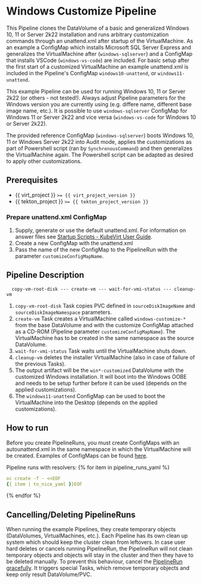 # Windows Customize Pipeline

This Pipeline clones the DataVolume of a basic and generalized Windows 10, 11 or Server 2k22 installation and runs arbitrary customization commands through an unattend.xml after startup of the VirtualMachine. As an example a ConfigMap which installs Microsoft SQL Server Express and generalizes the VirtualMachine after (`windows-sqlserver`) and a ConfigMap that installs VSCode (`windows-vs-code`) are included.
For basic setup after the first start of a customized VirtualMachine an example unattend.xml is included in the Pipeline's ConfigMap `windows10-unattend`, or `windows11-unattend`.

This example Pipeline can be used for running Windows 10, 11 or Server 2k22 (or others - not tested!). Always adjust Pipeline parameters for the Windows version you are currently using (e.g. differe name, different base image name, etc.). It is possible to use `windows-sqlserver` ConfigMap for Windows 11 or Server 2k22 and vice versa (`windows-vs-code` for Windows 10 or Server 2k22).

The provided reference ConfigMap (`windows-sqlserver`) boots Windows 10, 11 or Windows Server 2k22 into Audit mode, applies the customizations as part of Powershell script (ran by `SynchronousCommand`) and then generalizes the VirtualMachine again. The Powershell script can be adapted as desired to apply other customizations.

## Prerequisites

- {{ virt_project }} `>= {{ virt_project_version }}`
- {{ tekton_project }} `>= {{ tekton_project_version }}`

### Prepare unattend.xml ConfigMap

1. Supply, generate or use the default unattend.xml. For information on answer files see [Startup Scripts - KubeVirt User Guide](https://kubevirt.io/user-guide/virtual_machines/startup_scripts/#sysprep).
2. Create a new ConfigMap with the unattend.xml
3. Pass the name of the new ConfigMap to the PipelineRun with the parameter `customizeConfigMapName`.

## Pipeline Description

```
  copy-vm-root-disk --- create-vm --- wait-for-vmi-status --- cleanup-vm
```

1. `copy-vm-root-disk` Task copies PVC defined in `sourceDiskImageName` and `sourceDiskImageNamespace` parameters.
2. `create-vm` Task creates a VirtualMachine called `windows-customize-*` from the base DataVolume and with the customize ConfigMap attached as a CD-ROM (Pipeline parameter `customizeConfigMapName`). The VirtualMachine has to be created in the same namespace as the source DataVolume.
3. `wait-for-vmi-status` Task waits until the VirtualMachine shuts down.
4. `cleanup-vm` deletes the installer VirtualMachine (also in case of failure of the previous Tasks).
5. The output artifact will be the `win*-customized` DataVolume with the customized Windows installation. It will boot into the Windows OOBE and needs to be setup further before it can be used (depends on the applied customizations).
6. The `windows11-unattend` ConfigMap can be used to boot the VirtualMachine into the Desktop (depends on the applied customizations).

## How to run

Before you create PipelineRuns, you must create ConfigMaps with an autounattend.xml in the same namespace in which the VirtualMachine will be created.
Examples of ConfigMaps can be found [here](https://github.com/kubevirt/kubevirt-tekton-tasks/tree/main/release/pipelines/windows-customize/configmaps).

Pipeline runs with resolvers:
{% for item in pipeline_runs_yaml %}
```yaml
oc create -f - <<EOF
{{ item | to_nice_yaml }}EOF
```
{% endfor %}

## Cancelling/Deleting PipelineRuns

When running the example Pipelines, they create temporary objects (DataVolumes, VirtualMachines, etc.). Each Pipeline has its own clean up system which should keep the cluster clean from leftovers. In case user hard deletes or cancels running PipelineRun, the PipelineRun will not clean temporary objects and objects will stay in the cluster and then they have to be deleted manually. To prevent this behaviour, cancel the [PipelineRun gracefully](https://tekton.dev/docs/pipelines/pipelineruns/#gracefully-cancelling-a-pipelinerun). It triggers special Tasks, which remove temporary objects and keep only result DataVolume/PVC.
